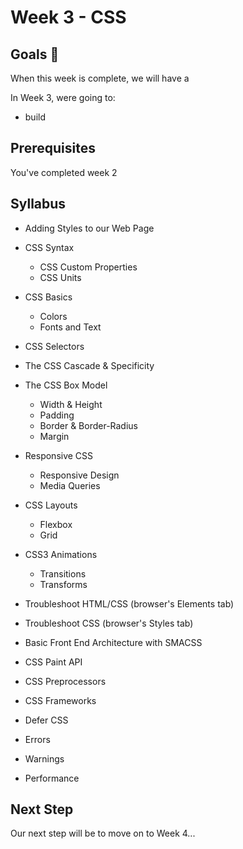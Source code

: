 # Week 3 - CSS

## Goals 🌟
When this week is complete, we will have a 

In Week 3, were going to:

- build 


## Prerequisites 
You've completed week 2

## Syllabus

- Adding Styles to our Web Page

- CSS Syntax
    - CSS Custom Properties
    - CSS Units

- CSS Basics
    - Colors
    - Fonts and Text

- CSS Selectors

- The CSS Cascade & Specificity

- The CSS Box Model
    - Width & Height
    - Padding
    - Border & Border-Radius
    - Margin

- Responsive CSS
    - Responsive Design
    - Media Queries

- CSS Layouts
    - Flexbox
    - Grid

- CSS3 Animations
    - Transitions
    - Transforms

- Troubleshoot HTML/CSS (browser's Elements tab)
- Troubleshoot CSS (browser's Styles tab)

- Basic Front End Architecture with SMACSS

- CSS Paint API
- CSS Preprocessors
- CSS Frameworks

- Defer CSS
- Errors
- Warnings
- Performance

## Next Step
Our next step will be to move on to Week 4...